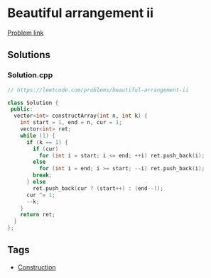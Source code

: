 # Beautiful arrangement ii

[Problem link](https://leetcode.com/problems/beautiful-arrangement-ii)

## Solutions


### Solution.cpp
```cpp
// https://leetcode.com/problems/beautiful-arrangement-ii

class Solution {
 public:
  vector<int> constructArray(int n, int k) {
    int start = 1, end = n, cur = 1;
    vector<int> ret;
    while (1) {
      if (k == 1) {
        if (cur)
          for (int i = start; i <= end; ++i) ret.push_back(i);
        else
          for (int i = end; i >= start; --i) ret.push_back(i);
        break;
      } else
        ret.push_back(cur ? (start++) : (end--));
      cur ^= 1;
      --k;
    }
    return ret;
  }
};
```
## Tags

* [Construction](/Collections/construction.md#construction)
